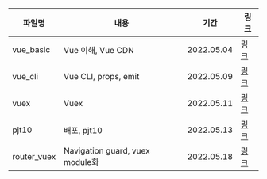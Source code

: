 | 파일명      | 내용                            | 기간       | 링크                              |
| ----------- | ------------------------------- | ---------- | --------------------------------- |
| vue_basic   | Vue 이해, Vue CDN               | 2022.05.04 | [링크](./vue_basic_22-05-04.md)   |
| vue_cli     | Vue CLI, props, emit            | 2022.05.09 | [링크](./vue_cli_22-05-09.md)     |
| vuex        | Vuex                            | 2022.05.11 | [링크](./vuex_22-05-11.md)        |
| pjt10       | 배포, pjt10                     | 2022.05.13 | [링크](./pjt10_22-05-13.md)       |
| router_vuex | Navigation guard, vuex module화 | 2022.05.18 | [링크](./router_vuex_22-05-18.md) |

